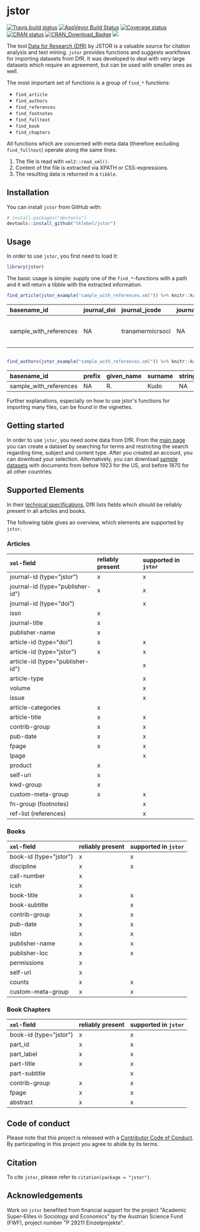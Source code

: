 
<!-- README.md is generated from README.Rmd. Please edit that file -->
jstor
=====

[![Travis build status](https://travis-ci.org/tklebel/jstor.svg?branch=master)](https://travis-ci.org/tklebel/jstor) [![AppVeyor Build Status](https://ci.appveyor.com/api/projects/status/github/tklebel/jstor?branch=master&svg=true)](https://ci.appveyor.com/project/tklebel/jstor) [![Coverage status](https://codecov.io/gh/tklebel/jstor/branch/master/graph/badge.svg)](https://codecov.io/github/tklebel/jstor?branch=master) [![CRAN status](http://www.r-pkg.org/badges/version/jstor)](https://cran.r-project.org/package=jstor) [![CRAN\_Download\_Badge](http://cranlogs.r-pkg.org/badges/jstor)](https://CRAN.R-project.org/package=jstor) [![](https://badges.ropensci.org/189_status.svg)](https://github.com/ropensci/onboarding/issues/189)

The tool [Data for Research (DfR)](http://www.jstor.org/dfr/) by JSTOR is a valuable source for citation analysis and text mining. `jstor` provides functions and suggests workflows for importing datasets from DfR. It was developed to deal with very large datasets which require an agreement, but can be used with smaller ones as well.

The most important set of functions is a group of `find_*` functions:

-   `find_article`
-   `find_authors`
-   `find_references`
-   `find_footnotes`
-   `find_fulltext`
-   `find_book`
-   `find_chapters`

All functions which are concerned with meta data (therefore excluding `find_fulltext`) operate along the same lines:

1.  The file is read with `xml2::read_xml()`.
2.  Content of the file is extracted via XPATH or CSS-expressions.
3.  The resulting data is returned in a `tibble`.

Installation
------------

You can install `jstor` from GitHub with:

``` r
# install.packages("devtools")
devtools::install_github("tklebel/jstor")
```

Usage
-----

In order to use `jstor`, you first need to load it:

``` r
library(jstor)
```

The basic usage is simple: supply one of the `find_*`-functions with a path and it will return a tibble with the extracted information.

``` r
find_article(jstor_example("sample_with_references.xml")) %>% knitr::kable()
```

| basename\_id             | journal\_doi | journal\_jcode   | journal\_pub\_id | article\_doi    | article\_pub\_id | article\_jcode | article\_type    | article\_title                     | volume | issue | language | pub\_day | pub\_month |  pub\_year|  first\_page|  last\_page|
|:-------------------------|:-------------|:-----------------|:-----------------|:----------------|:-----------------|:---------------|:-----------------|:-----------------------------------|:-------|:------|:---------|:---------|:-----------|----------:|------------:|-----------:|
| sample\_with\_references | NA           | tranamermicrsoci | NA               | 10.2307/3221896 | NA               | NA             | research-article | On the Protozoa Parasitic in Frogs | 41     | 2     | eng      | 1        | 4          |       1922|           59|          76|

``` r

find_authors(jstor_example("sample_with_references.xml")) %>% knitr::kable()
```

| basename\_id             | prefix | given\_name | surname | string\_name | suffix |  author\_number|
|:-------------------------|:-------|:------------|:--------|:-------------|:-------|---------------:|
| sample\_with\_references | NA     | R.          | Kudo    | NA           | NA     |               1|

Further explanations, especially on how to use jstor's functions for importing many files, can be found in the vignettes.

Getting started
---------------

In order to use `jstor`, you need some data from DfR. From the [main page](http://www.jstor.org/dfr/) you can create a dataset by searching for terms and restricting the search regarding time, subject and content type. After you created an account, you can download your selection. Alternatively, you can download [sample datasets](http://www.jstor.org/dfr/about/sample-datasets) with documents from before 1923 for the US, and before 1870 for all other countries.

Supported Elements
------------------

In their [technical specifications](http://www.jstor.org/dfr/about/technical-specifications), DfR lists fields which should be reliably present in all articles and books.

The following table gives an overview, which elements are supported by `jstor`.

### Articles

| `xml`-field                      | reliably present | supported in `jstor` |
|:---------------------------------|:-----------------|:---------------------|
| journal-id (type="jstor")        | x                | x                    |
| journal-id (type="publisher-id") | x                | x                    |
| journal-id (type="doi")          |                  | x                    |
| issn                             | x                |                      |
| journal-title                    | x                |                      |
| publisher-name                   | x                |                      |
| article-id (type="doi")          | x                | x                    |
| article-id (type="jstor")        | x                | x                    |
| article-id (type="publisher-id") |                  | x                    |
| article-type                     |                  | x                    |
| volume                           |                  | x                    |
| issue                            |                  | x                    |
| article-categories               | x                |                      |
| article-title                    | x                | x                    |
| contrib-group                    | x                | x                    |
| pub-date                         | x                | x                    |
| fpage                            | x                | x                    |
| lpage                            |                  | x                    |
| product                          | x                |                      |
| self-uri                         | x                |                      |
| kwd-group                        | x                |                      |
| custom-meta-group                | x                | x                    |
| fn-group (footnotes)             |                  | x                    |
| ref-list (references)            |                  | x                    |

### Books

| `xml`-field            | reliably present | supported in `jstor` |
|:-----------------------|:-----------------|:---------------------|
| book-id (type="jstor") | x                | x                    |
| discipline             | x                | x                    |
| call-number            | x                |                      |
| lcsh                   | x                |                      |
| book-title             | x                | x                    |
| book-subtitle          |                  | x                    |
| contrib-group          | x                | x                    |
| pub-date               | x                | x                    |
| isbn                   | x                | x                    |
| publisher-name         | x                | x                    |
| publisher-loc          | x                | x                    |
| permissions            | x                |                      |
| self-uri               | x                |                      |
| counts                 | x                | x                    |
| custom-meta-group      | x                | x                    |

### Book Chapters

| `xml`-field            | reliably present | supported in `jstor` |
|:-----------------------|:-----------------|:---------------------|
| book-id (type="jstor") | x                | x                    |
| part\_id               | x                | x                    |
| part\_label            | x                | x                    |
| part-title             | x                | x                    |
| part-subtitle          |                  | x                    |
| contrib-group          | x                | x                    |
| fpage                  | x                | x                    |
| abstract               | x                | x                    |

Code of conduct
---------------

Please note that this project is released with a [Contributor Code of Conduct](CONDUCT.md). By participating in this project you agree to abide by its terms.

Citation
--------

To cite `jstor`, please refer to `citation(package = "jstor")`.

Acknowledgements
----------------

Work on `jstor` benefited from financial support for the project "Academic Super-Elites in Sociology and Economics" by the Austrian Science Fund (FWF), project number "P 29211 Einzelprojekte".
